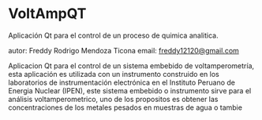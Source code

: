 VoltAmpQT
=========

Aplicación Qt para el control de un proceso de quimica analitica.

autor: Freddy Rodrigo Mendoza Ticona email: freddy12120@gmail.com

Aplicacion Qt para el control de un sistema embebido de voltamperometría, esta aplicación es utilizada con un instrumento construido en los laboratorios de instrumentación electrónica en el Instituto Peruano de Energia Nuclear (IPEN), este sistema embebido o instrumento sirve para el análisis voltamperometrico, uno de los propositos es obtener las concentraciones de los metales pesados en muestras de agua o tambie
